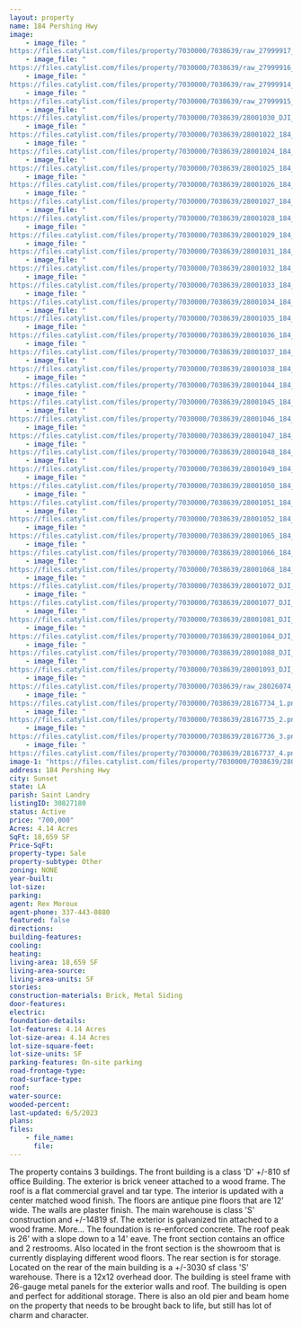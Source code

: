 ```yaml
---
layout: property
name: 184 Pershing Hwy
image:
    - image_file: "https://files.catylist.com/files/property/7030000/7038639/raw_27999917_Plat__184_Pershing_Hwy___RexCarrie.pdf"
    - image_file: "https://files.catylist.com/files/property/7030000/7038639/raw_27999916_LPB.pdf"
    - image_file: "https://files.catylist.com/files/property/7030000/7038639/raw_27999914_Assessor.pdf"
    - image_file: "https://files.catylist.com/files/property/7030000/7038639/raw_27999915_Flood___184_Pershing_Hwy___RexCarrie.pdf"
    - image_file: "https://files.catylist.com/files/property/7030000/7038639/28001030_DJI_0183_Edit.jpg"
    - image_file: "https://files.catylist.com/files/property/7030000/7038639/28001022_184_Pershing__1.jpg"
    - image_file: "https://files.catylist.com/files/property/7030000/7038639/28001024_184_Pershing__3.jpg"
    - image_file: "https://files.catylist.com/files/property/7030000/7038639/28001025_184_Pershing__4.jpg"
    - image_file: "https://files.catylist.com/files/property/7030000/7038639/28001026_184_Pershing__5.jpg"
    - image_file: "https://files.catylist.com/files/property/7030000/7038639/28001027_184_Pershing__6.jpg"
    - image_file: "https://files.catylist.com/files/property/7030000/7038639/28001028_184_Pershing__7.jpg"
    - image_file: "https://files.catylist.com/files/property/7030000/7038639/28001029_184_Pershing__8.jpg"
    - image_file: "https://files.catylist.com/files/property/7030000/7038639/28001031_184_Pershing__9.jpg"
    - image_file: "https://files.catylist.com/files/property/7030000/7038639/28001032_184_Pershing__10.jpg"
    - image_file: "https://files.catylist.com/files/property/7030000/7038639/28001033_184_Pershing__11.jpg"
    - image_file: "https://files.catylist.com/files/property/7030000/7038639/28001034_184_Pershing__12.jpg"
    - image_file: "https://files.catylist.com/files/property/7030000/7038639/28001035_184_Pershing__13.jpg"
    - image_file: "https://files.catylist.com/files/property/7030000/7038639/28001036_184_Pershing__14.jpg"
    - image_file: "https://files.catylist.com/files/property/7030000/7038639/28001037_184_Pershing__15.jpg"
    - image_file: "https://files.catylist.com/files/property/7030000/7038639/28001038_184_Pershing__16.jpg"
    - image_file: "https://files.catylist.com/files/property/7030000/7038639/28001044_184_Pershing__17.jpg"
    - image_file: "https://files.catylist.com/files/property/7030000/7038639/28001045_184_Pershing__18.jpg"
    - image_file: "https://files.catylist.com/files/property/7030000/7038639/28001046_184_Pershing__19.jpg"
    - image_file: "https://files.catylist.com/files/property/7030000/7038639/28001047_184_Pershing__20.jpg"
    - image_file: "https://files.catylist.com/files/property/7030000/7038639/28001048_184_Pershing__21.jpg"
    - image_file: "https://files.catylist.com/files/property/7030000/7038639/28001049_184_Pershing__22.jpg"
    - image_file: "https://files.catylist.com/files/property/7030000/7038639/28001050_184_Pershing__23.jpg"
    - image_file: "https://files.catylist.com/files/property/7030000/7038639/28001051_184_Pershing__24.jpg"
    - image_file: "https://files.catylist.com/files/property/7030000/7038639/28001052_184_Pershing__25.jpg"
    - image_file: "https://files.catylist.com/files/property/7030000/7038639/28001065_184_Pershing__26.jpg"
    - image_file: "https://files.catylist.com/files/property/7030000/7038639/28001066_184_Pershing__27.jpg"
    - image_file: "https://files.catylist.com/files/property/7030000/7038639/28001068_184_Pershing__28.jpg"
    - image_file: "https://files.catylist.com/files/property/7030000/7038639/28001072_DJI_0162_Edit.jpg"
    - image_file: "https://files.catylist.com/files/property/7030000/7038639/28001077_DJI_0164.jpg"
    - image_file: "https://files.catylist.com/files/property/7030000/7038639/28001081_DJI_0167.jpg"
    - image_file: "https://files.catylist.com/files/property/7030000/7038639/28001084_DJI_0174_Edit.jpg"
    - image_file: "https://files.catylist.com/files/property/7030000/7038639/28001088_DJI_0174_Edit_2.jpg"
    - image_file: "https://files.catylist.com/files/property/7030000/7038639/28001093_DJI_0183_Edit.jpg"
    - image_file: "https://files.catylist.com/files/property/7030000/7038639/raw_28026074_Flyer___184_Pershing_Hwy___RexCarrie.zip"
    - image_file: "https://files.catylist.com/files/property/7030000/7038639/28167734_1.png"
    - image_file: "https://files.catylist.com/files/property/7030000/7038639/28167735_2.png"
    - image_file: "https://files.catylist.com/files/property/7030000/7038639/28167736_3.png"
    - image_file: "https://files.catylist.com/files/property/7030000/7038639/28167737_4.png"
image-1: "https://files.catylist.com/files/property/7030000/7038639/28001023_184_Pershing__2.jpg"
address: 184 Pershing Hwy
city: Sunset
state: LA
parish: Saint Landry
listingID: 30827180
status: Active
price: "700,000"
Acres: 4.14 Acres
SqFt: 18,659 SF
Price-SqFt:
property-type: Sale
property-subtype: Other
zoning: NONE
year-built:
lot-size:
parking:
agent: Rex Moroux
agent-phone: 337-443-0880
featured: false
directions:
building-features:
cooling:
heating:
living-area: 18,659 SF
living-area-source:
living-area-units: SF
stories:
construction-materials: Brick, Metal Siding
door-features:
electric:
foundation-details:
lot-features: 4.14 Acres
lot-size-area: 4.14 Acres
lot-size-square-feet:
lot-size-units: SF
parking-features: On-site parking
road-frontage-type:
road-surface-type:
roof:
water-source:
wooded-percent:
last-updated: 6/5/2023
plans:
files:
    - file_name:
      file:
---
```

The property contains 3 buildings. The front building is a class 'D' +/-810 sf office Building. The exterior is brick veneer attached to a wood frame. The roof is a flat commercial gravel and tar type. The interior is updated with a center matched wood finish. The floors are antique pine floors that are 12' wide. The walls are plaster finish. The main warehouse is class 'S' construction and +/-14819 sf. The exterior is galvanized tin attached to a wood frame. More... The foundation is re-enforced concrete. The roof peak is 26' with a slope down to a 14' eave. The front section contains an office and 2 restrooms. Also located in the front section is the showroom that is currently displaying different wood floors. The rear section is for storage. Located on the rear of the main building is a +/-3030 sf class 'S' warehouse. There is a 12x12 overhead door. The building is steel frame with 26-gauge metal panels for the exterior walls and roof. The building is open and perfect for additional storage. There is also an old pier and beam home on the property that needs to be brought back to life, but still has lot of charm and character.
